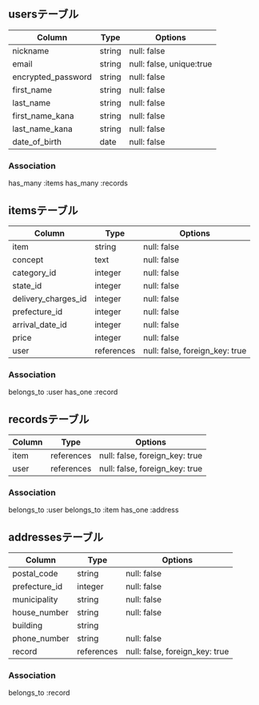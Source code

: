 ## usersテーブル

|Column             |Type   |Options                  |
|-------------------|-------|-------------------------|
|nickname           |string |null: false              |
|email              |string |null: false, unique:true |
|encrypted_password |string |null: false              |
|first_name         |string |null: false              |
|last_name          |string |null: false              |
|first_name_kana    |string |null: false              |
|last_name_kana     |string |null: false              |
|date_of_birth      |date   |null: false              |
### Association
has_many :items 
has_many :records

## itemsテーブル
|Column              |Type      |Options                        |
|--------------------|----------|-------------------------------|
|item                |string    |null: false                    |
|concept             |text      |null: false                    |
|category_id         |integer   |null: false                    |
|state_id            |integer   |null: false                    |
|delivery_charges_id |integer   |null: false                    |
|prefecture_id       |integer   |null: false                    |
|arrival_date_id     |integer   |null: false                    |
|price               |integer   |null: false                    |
|user                |references|null: false, foreign_key: true |
### Association
belongs_to :user
has_one :record

## recordsテーブル
|Column |Type       |Options                        |
|-------|-----------|-------------------------------|
|item   |references |null: false, foreign_key: true |
|user   |references |null: false, foreign_key: true |

### Association
belongs_to :user
belongs_to :item
has_one :address


## addressesテーブル

|Column         |Type       |Options                        |
|---------------|-----------|-------------------------------|
|postal_code    |string     |null: false                    |
|prefecture_id  |integer    |null: false                    |
|municipality   |string     |null: false                    |
|house_number   |string     |null: false                    |
|building       |string     |                               |
|phone_number   |string     |null: false                    |
|record         |references |null: false, foreign_key: true |
### Association
belongs_to :record
